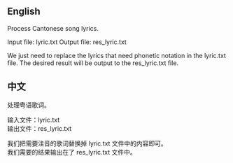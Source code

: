 ## English

Process Cantonese song lyrics.

Input file: lyric.txt
Output file: res_lyric.txt

We just need to replace the lyrics that need phonetic notation in the lyric.txt file.
The desired result will be output to the res_lyric.txt file.

## 中文

处理粤语歌词。

输入文件：lyric.txt  
输出文件：res_lyric.txt

我们把需要注音的歌词替换掉 lyric.txt 文件中的内容即可。  
我们需要的结果输出在了 res_lyric.txt 文件中。